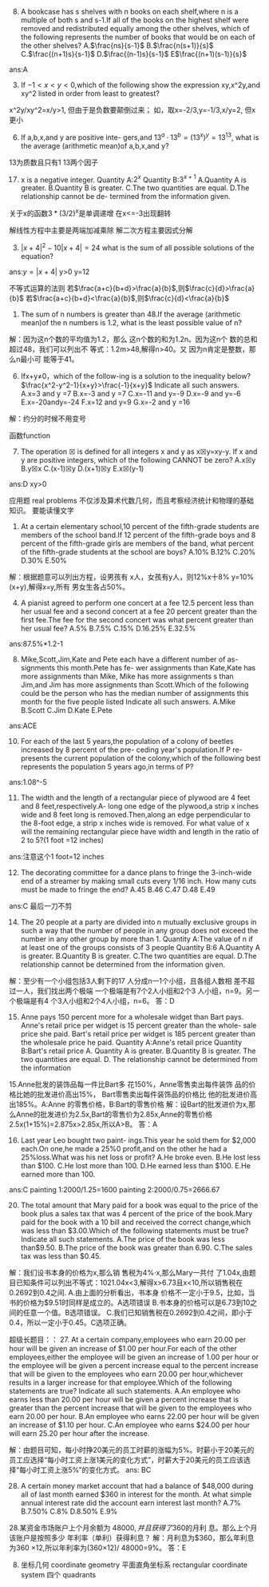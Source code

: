 8. A bookcase has s shelves with n
books on each shelf,where n is a
multiple of both s and s-1.If all
of the books on the highest shelf
were removed and redistributed equally among
the other shelves, which of the following represents 
the number of books that would be
on each of the other shelves?
A.$\frac{ns}{s-1}$
B.$\frac{n(s+1)}{s}$
C.$\frac{(n+1)s}{s-1}$
D.$\frac{(n-1)s}{s-1}$
E$\frac{(n+1)(s-1)}{s}$

ans:A

3. If $-1<x<y<0$,which of the
following show the expression
xy,x^2y,and xy^2 listed in order
from least to greatest?

x^2y/xy^2=x/y>1, 但由于是负数要颠倒过来；
如，取x=-2/3,y=-1/3,x/y=2, 但x更小

 
6. If a,b,x,and y are positive inte-
gers,and $13^{a}·13^{b}=(13^{x})^{y}=13^{13}$,
what is the average (arithmetic
mean)of a,b,x,and y?

13为质数且只有1 13两个因子

17. x is a negative integer.
Quantity A:$2^x$
Quantity B:$3^{x+1}$
A.Quantity A is greater.
B.Quantity B is greater.
C.The two quantities are equal.
D.The relationship cannot be de-
termined from the information
given.

关于x的函数$3*(3/2)^x$是单调递增 在x<=-3出现翻转

解线性方程中主要是两端加减乘除
解二次方程主要因式分解

3. $|x+4|^2-10|x+4|=24$
what is the sum of all possible solutions of the equation?

ans:$y=|x+4|$ y>0
y=12

不等式运算的法则
若$\frac{a+c}{b+d}>\frac{a}{b}$,则$\frac{c}{d}>\frac{a}{b}$
若$\frac{a+c}{b+d}<\frac{a}{b}$,则$\frac{c}{d}<\frac{a}{b}$

1. The sum of n numbers is greater
than 48.If the average (arithmetic
mean)of the n numbers is 1.2,
what is the least possible value of
n?

解：因为这n个数的平均值为1.2，那么
这n个数的和为1.2n。因为这n个
数的总和超过48，我们可以列出不
等式：1.2m>48,解得n>40。又
因为n肯定是整数，那么n最小可
能等于41。

6. Ifx+y≠0，which of the follow-ing is a solution to the inequality
below?
$\frac{x^2-y^2-1}{x+y}>\frac{-1}{x+y}$
Indicate all such answers.
A.x=3 and y =7
B.x=-3 and y =7
C.x=-11 and y=-9
D.x=-9 and y=-6
E.x=-20andy=-24
F.x=12 and y=9
G.x=-2 and y =16

解：约分的时候不用变号

函数function

7. The operation ☒ is defined for all
integers x and y as x☒y=xy-y.
If x and y are positive integers,
which of the following CANNOT
be zero?
A.x☒y
B.y☒x
C.(x-1)☒y
D.(x+1)☒y
E.x☒(y-1)

ans:D xy>0

应用题 real problems
不仅涉及算术代数几何，而且考察经济统计和物理的基础知识。 要能读懂文字

1. At a certain elementary school,10
percent of the fifth-grade students
are members of the school band.If
12 percent of the fifth-grade boys
and 8 percent of the fifth-grade
girls are members of the band,
what percent of the fifth-grade
students at the school are boys?
A.10%
B.12%
C.20%
D.30%
E.50%

解：根据题意可以列出方程，设男孩有
x人，女孩有y人，则12%x十8%
y=10%(x+y),解得x=y,所有
男女生各占50%。


4. A pianist agreed to perform one
concert at a fee 12.5 percent less
than her usual fee and a second
concert at a fee 20 percent
greater
than the first fee.The fee for the
second concert was what percent
greater than her usual fee?
A.5%
B.7.5%
C.15%
D.16.25%
E.32.5%

ans:87.5%*1.2-1

8. Mike,Scott,Jim,Kate and Pete
each have a different number of as-
signments this month.Pete has fe-
wer assignments than Kate,Kate
has more assignments than Mike,
Mike has more assignments
s than Jim,and Jim has more assignments
than Scott.Which of the following
could be the person who has the
median number of assignments this
month for the five people listed
Indicate all such answers.
A.Mike
B.Scott
C.Jim
D.Kate
E.Pete

ans:ACE

10. For each of the last 5 years,the
population of a colony of beetles
increased by 8 percent of the pre-
ceding year's population.If P re-
presents the current population of
the colony,which of the following
best represents the population 5
years ago,in terms of P?

ans:1.08^-5

11. The width and the length of a rectangular piece of plywood are 4
feet and 8 feet,respectively.A-
long one edge of the plywood,a
strip x inches wide and 8 feet long
is removed.Then,along an edge
perpendicular to the 8-foot edge,
a strip x inches wide is removed.
For what value of x will the remaining rectangular
piece have width and length in the ratio of 2
to 5?(1 foot =12 inches)

 ans:注意这个1 foot=12 inches

12. The decorating
committee for a dance plans to fringe the 3-inch-wide end of a streamer by making small cuts every 1/16 inch.
How many cuts must be made to fringe the end?
A.45
B.46 
C.47
D.48
E.49

ans:C 最后一刀不剪


14. The 20 people at a party are divided into n
mutually exclusive groups in such a way that the number of people in any group does not exceed the number in any other group by more than 1.
Quantity A:The value of n if at least one of the groups consists of 3 people
Quantity B:6
A.Quantity A is greater.
B.Quantity B is greater.
C.The two quantities are equal.
D.The relationship cannot
be determined from the information given.

解：至少有一个小组包括3人剩下的17
人分成n一1个小组，且各组人数相
差不超过一人，我们找出两个极端
一个极端是有7个2人小组和2个3
人小组，n=9。另一个极端是有4
个3人小组和2个4人小组，n=6。
答：D


15. Anne pays 150
percent more for a
wholesale widget than Bart pays.
Anne's retail price per widget is
15 percent greater than the whole-
sale price she paid.
Bart's retail
price per widget is 185
percent
greater than the wholesale price
he paid.
Quantity A:Anne's retail price
Quantity B:Bart's retail price
A.
Quantity A is greater.
B.Quantity B is greater.
The two quantities are equal.
D.
The relationship
cannot be
determined from the information

15.Anne批发的装饰品每一件比Bart多
花150%，Anne零售卖出每件装饰
品的价格比她的批发进价高出15%，
Bart零售卖出每件装饰品的价格比
他的批发进价高出185%。A:Anne
的零售价格，B:Bart的零售价格
解：设Bart的批发进价为x,那么Anne的批发进价为2.5x,Bart的零售价为2.85x,Anne的零售价格2.5x(1+15%)=2.875x>2.85x,所以A>B。
答：A

16. Last year Leo bought two paint-
ings.This year he sold them for
\$2,000 each.On one,he made a
25%0 profit,and on the other he
had a 25%loss.What was his net
loss or profit?
A.He broke even.
B.He lost less than \$100.
C.He lost more than 100.
D.He earned less than $100.
E.He earned more than 100.

ans:C
painting 1:2000/1.25=1600
painting 2:2000/0.75=2666.67

20. The total amount that Mary paid
for a book was equal to the price
of the book plus a sales tax that
was 4 percent of the price of the
book.Mary paid for the book with
a 10 bill and received the correct
change,which was less than
\$3.00.Which of the following
statements must be true?
Indicate all such statements.
A.The price of the book was less
than\$9.50.
B.The price of the book was
greater than 6.90.
C.The sales tax was less than
$0.45.

解：我们设书本身的价格为x,那么销
售税为4%·x,那么Mary一共付
了1.04x,由题目已知条件可以列出不等式：1021.04x<3,解得x>6.73且x<10,所以销售税在0.2692到0.4之间.
A.由上面的分析看出，书本身
价格不一定小于9.5，比如，当书的价格为$9.51时同样是成立的。A选项错误
B.书本身的价格可以是6.73到10之间的任意一个值。B选项错误。
C.我们已知销售税在0.2692到0.4之间，即小于0.4，所以一定小于0.45。C选项正确。

超级长题目：：
27. At a certain company,employees who earn 20.00 per hour will be given an increase of \$1.00 per hour.For each of the other employees,either the employee will be given an increase of 1.00 per hour or the employee will be given a percent increase equal to the percent increase that will be given to the employees who earn 20.00 per hour,whichever results in a larger increase for that employee.Which of the following statements are true?
Indicate all such statements.
A.An employee who earns less than 20.00 per hour will be given a percent increase that is greater than the percent increase that will be given to the employees who earn 20.00 per hour.
B.An employee who earns 22.00 per hour will be given an increase of \$1.10 per hour.
C.An employee who earns \$24.00 per hour will earn 25.20 per hour after the increase.

解：由题目可知，每小时挣20美元的员工时薪的涨幅为5%。时薪小于20美元的员工应选择“每小时工资上涨1美元的变化方式”，时薪大于20美元的员工应该选择“每小时工资上涨5%”的变化方式。
ans: BC


28. A certain money market account
that had a balance of \$48,000
during all of last month earned
$360 in interest for the month.
At what simple annual interest
rate did the account earn interest
last month?
A.7%
B.7.50%
C.8%
D.8.50%
E.9%

28.某资金市场账户上个月余额为
$48000,并且获得了$360的月利
息。那么上个月该账户是按照多少
年利率（单利）获得利息？
解：月利息为$360，那么年利息为360
×12,所以年利率为(360×12)/
48000=9%。
答：E


8. 坐标几何  coordinate geometry
平面直角坐标系 rectangular coordinate system
四个 quadrants
